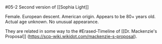 #05-2 
Second version of [[Sophia Light]] 

Female. European descent. American origin. Appears to be 80+ years old. Actual age unknown. No unusual appearance.

They are related in some way to the #Erased-Timeline of [[Dr. Mackenzie's Proposal]] (https://scp-wiki.wikidot.com/mackenzie-s-proposal).